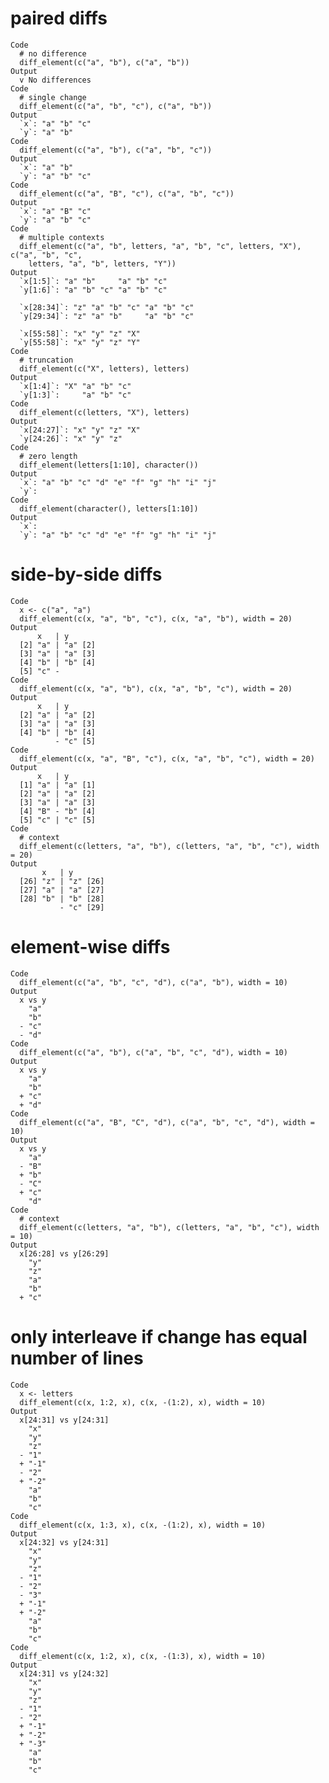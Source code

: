 # paired diffs

    Code
      # no difference
      diff_element(c("a", "b"), c("a", "b"))
    Output
      v No differences
    Code
      # single change
      diff_element(c("a", "b", "c"), c("a", "b"))
    Output
      `x`: "a" "b" "c"
      `y`: "a" "b"    
    Code
      diff_element(c("a", "b"), c("a", "b", "c"))
    Output
      `x`: "a" "b"    
      `y`: "a" "b" "c"
    Code
      diff_element(c("a", "B", "c"), c("a", "b", "c"))
    Output
      `x`: "a" "B" "c"
      `y`: "a" "b" "c"
    Code
      # multiple contexts
      diff_element(c("a", "b", letters, "a", "b", "c", letters, "X"), c("a", "b", "c",
        letters, "a", "b", letters, "Y"))
    Output
      `x[1:5]`: "a" "b"     "a" "b" "c"
      `y[1:6]`: "a" "b" "c" "a" "b" "c"
      
      `x[28:34]`: "z" "a" "b" "c" "a" "b" "c"
      `y[29:34]`: "z" "a" "b"     "a" "b" "c"
      
      `x[55:58]`: "x" "y" "z" "X"
      `y[55:58]`: "x" "y" "z" "Y"
    Code
      # truncation
      diff_element(c("X", letters), letters)
    Output
      `x[1:4]`: "X" "a" "b" "c"
      `y[1:3]`:     "a" "b" "c"
    Code
      diff_element(c(letters, "X"), letters)
    Output
      `x[24:27]`: "x" "y" "z" "X"
      `y[24:26]`: "x" "y" "z"    
    Code
      # zero length
      diff_element(letters[1:10], character())
    Output
      `x`: "a" "b" "c" "d" "e" "f" "g" "h" "i" "j"
      `y`:                                        
    Code
      diff_element(character(), letters[1:10])
    Output
      `x`:                                        
      `y`: "a" "b" "c" "d" "e" "f" "g" "h" "i" "j"

# side-by-side diffs

    Code
      x <- c("a", "a")
      diff_element(c(x, "a", "b", "c"), c(x, "a", "b"), width = 20)
    Output
          x   | y      
      [2] "a" | "a" [2]
      [3] "a" | "a" [3]
      [4] "b" | "b" [4]
      [5] "c" -        
    Code
      diff_element(c(x, "a", "b"), c(x, "a", "b", "c"), width = 20)
    Output
          x   | y      
      [2] "a" | "a" [2]
      [3] "a" | "a" [3]
      [4] "b" | "b" [4]
              - "c" [5]
    Code
      diff_element(c(x, "a", "B", "c"), c(x, "a", "b", "c"), width = 20)
    Output
          x   | y      
      [1] "a" | "a" [1]
      [2] "a" | "a" [2]
      [3] "a" | "a" [3]
      [4] "B" - "b" [4]
      [5] "c" | "c" [5]
    Code
      # context
      diff_element(c(letters, "a", "b"), c(letters, "a", "b", "c"), width = 20)
    Output
           x   | y       
      [26] "z" | "z" [26]
      [27] "a" | "a" [27]
      [28] "b" | "b" [28]
               - "c" [29]

# element-wise diffs

    Code
      diff_element(c("a", "b", "c", "d"), c("a", "b"), width = 10)
    Output
      x vs y
        "a"
        "b"
      - "c"
      - "d"
    Code
      diff_element(c("a", "b"), c("a", "b", "c", "d"), width = 10)
    Output
      x vs y
        "a"
        "b"
      + "c"
      + "d"
    Code
      diff_element(c("a", "B", "C", "d"), c("a", "b", "c", "d"), width = 10)
    Output
      x vs y
        "a"
      - "B"
      + "b"
      - "C"
      + "c"
        "d"
    Code
      # context
      diff_element(c(letters, "a", "b"), c(letters, "a", "b", "c"), width = 10)
    Output
      x[26:28] vs y[26:29]
        "y"
        "z"
        "a"
        "b"
      + "c"

# only interleave if change has equal number of lines

    Code
      x <- letters
      diff_element(c(x, 1:2, x), c(x, -(1:2), x), width = 10)
    Output
      x[24:31] vs y[24:31]
        "x"
        "y"
        "z"
      - "1"
      + "-1"
      - "2"
      + "-2"
        "a"
        "b"
        "c"
    Code
      diff_element(c(x, 1:3, x), c(x, -(1:2), x), width = 10)
    Output
      x[24:32] vs y[24:31]
        "x"
        "y"
        "z"
      - "1"
      - "2"
      - "3"
      + "-1"
      + "-2"
        "a"
        "b"
        "c"
    Code
      diff_element(c(x, 1:2, x), c(x, -(1:3), x), width = 10)
    Output
      x[24:31] vs y[24:32]
        "x"
        "y"
        "z"
      - "1"
      - "2"
      + "-1"
      + "-2"
      + "-3"
        "a"
        "b"
        "c"

